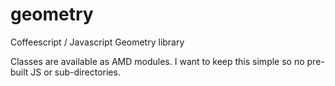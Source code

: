 geometry
========

Coffeescript / Javascript Geometry library

Classes are available as AMD modules. I want to keep this simple so no pre-built JS or sub-directories.
